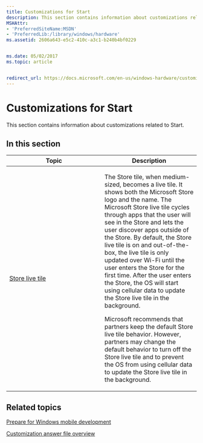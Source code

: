 ```yaml
---
title: Customizations for Start
description: This section contains information about customizations related to Start.
MSHAttr:
- 'PreferredSiteName:MSDN'
- 'PreferredLib:/library/windows/hardware'
ms.assetid: 2606a643-e5c2-410c-a3c1-b240b4bf0229


ms.date: 05/02/2017
ms.topic: article


redirect_url: https://docs.microsoft.com/en-us/windows-hardware/customize/mobile/mcsf/store-live-tile
---
```


# Customizations for Start


This section contains information about customizations related to Start.

## In this section


<table>
<colgroup>
<col width="50%" />
<col width="50%" />
</colgroup>
<thead>
<tr class="header">
<th>Topic</th>
<th>Description</th>
</tr>
</thead>
<tbody>
<tr class="odd">
<td><p><a href="store-live-tile.md" data-raw-source="[Store live tile](store-live-tile.md)">Store live tile</a></p></td>
<td><p>The Store tile, when medium-sized, becomes a live tile. It shows both the Microsoft Store logo and the name. The Microsoft Store live tile cycles through apps that the user will see in the Store and lets the user discover apps outside of the Store. By default, the Store live tile is on and out-of-the-box, the live tile is only updated over Wi-Fi until the user enters the Store for the first time. After the user enters the Store, the OS will start using cellular data to update the Store live tile in the background.</p>
<p>Microsoft recommends that partners keep the default Store live tile behavior. However, partners may change the default behavior to turn off the Store live tile and to prevent the OS from using cellular data to update the Store live tile in the background.</p></td>
</tr>
</tbody>
</table>

## Related topics

[Prepare for Windows mobile development](https://docs.microsoft.com/en-us/windows-hardware/manufacture/mobile/preparing-for-windows-mobile-development)

[Customization answer file overview](https://docs.microsoft.com/en-us/windows-hardware/customize/mobile/mcsf/customization-answer-file)
